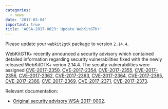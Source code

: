```yaml
---
categories:
  - news
date: '2017-03-04'
important: true
title: 'AOSA-2017-0023: Update WebKitGTK+'
---
```



Please update your `webkit2gtk` package to version `2.14.4`.

WebKitGTK+ recently announced a security advisory which contained detailed information regarding security vulnerabilities fixed with the newly released WebKitGTK+ verion 2.14.4. The secuity vulnerabilities were assigned [CVE-2017-2350](https://cve.mitre.org/cgi-bin/cvename.cgi?name=CVE-2017-2350), [CVE-2017-2354](https://cve.mitre.org/cgi-bin/cvename.cgi?name=CVE-2017-2354), [CVE-2017-2355](https://cve.mitre.org/cgi-bin/cvename.cgi?name=CVE-2017-2355), [CVE-2017-2356](https://cve.mitre.org/cgi-bin/cvename.cgi?name=CVE-2017-2356), [CVE-2017-2362](https://cve.mitre.org/cgi-bin/cvename.cgi?name=CVE-2017-2362), [CVE-2017-2363](https://cve.mitre.org/cgi-bin/cvename.cgi?name=CVE-2017-2363), [CVE-2017-2364](https://cve.mitre.org/cgi-bin/cvename.cgi?name=CVE-2017-2364), [CVE-2017-2365](https://cve.mitre.org/cgi-bin/cvename.cgi?name=CVE-2017-2365), [CVE-2017-2366](https://cve.mitre.org/cgi-bin/cvename.cgi?name=CVE-2017-2366), [CVE-2017-2369](https://cve.mitre.org/cgi-bin/cvename.cgi?name=CVE-2017-2369), [CVE-2017-2371](https://cve.mitre.org/cgi-bin/cvename.cgi?name=CVE-2017-2371), [CVE-2017-2373](https://cve.mitre.org/cgi-bin/cvename.cgi?name=CVE-2017-2373).

Relevant documentation:

- [Original security advisory WSA-2017-0002](https://webkitgtk.org/security/WSA-2017-0002.html).